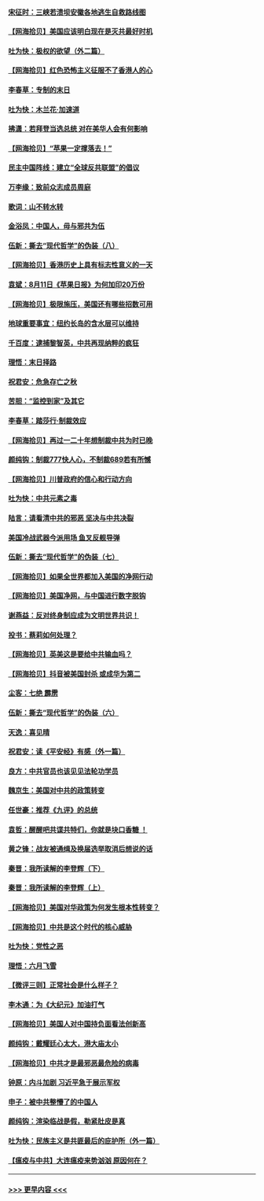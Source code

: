 #### [宋征时：三峡若溃坝安徽各地逃生自救路线图](../pages/nsc993/n12332450.md?t=08160451) 
#### [【网海拾贝】美国应该明白现在是灭共最好时机](../pages/nsc993/n12332313.md?t=08160451) 
#### [吐为快：极权的欲望（外二篇）](../pages/nsc993/n12332089.md?t=08160451) 
#### [【网海拾贝】红色恐怖主义征服不了香港人的心](../pages/nsc993/n12329296.md?t=08160451) 
#### [李春草：专制的末日](../pages/nsc993/n12329079.md?t=08160451) 
#### [吐为快：木兰花‧加速道](../pages/nsc993/n12327366.md?t=08160451) 
#### [拂潇：若拜登当选总统 对在美华人会有何影响](../pages/nsc993/n12295996.md?t=08160451) 
#### [【网海拾贝】“苹果一定撑落去！”](../pages/nsc993/n12326784.md?t=08160451) 
#### [民主中国阵线：建立“全球反共联盟”的倡议](../pages/nsc993/n12324177.md?t=08160451) 
#### [万李缘：致前众志成员周庭](../pages/nsc993/n12324635.md?t=08160451) 
#### [歌词：山不转水转](../pages/nsc993/n12324599.md?t=08160451) 
#### [金浴凤：中国人，毋与邪共为伍](../pages/nsc993/n12324257.md?t=08160451) 
#### [伍新：撕去“现代哲学”的伪装（八）](../pages/nsc993/n12324188.md?t=08160451) 
#### [【网海拾贝】香港历史上具有标志性意义的一天](../pages/nsc993/n12324021.md?t=08160451) 
#### [袁斌：8月11日《苹果日报》为何加印20万份](../pages/nsc993/n12323955.md?t=08160451) 
#### [【网海拾贝】极限施压，美国还有哪些招数可用](../pages/nsc993/n12322512.md?t=08160451) 
#### [地球重要事宜：纽约长岛的含水层可以维持](../pages/nsc993/n12321844.md?t=08160451) 
#### [千百度：逮捕黎智英，中共再现纳粹的疯狂](../pages/nsc993/n12321777.md?t=08160451) 
#### [理悟：末日择路](../pages/nsc993/n12320812.md?t=08160451) 
#### [祝君安：危急存亡之秋](../pages/nsc993/n12320795.md?t=08160451) 
#### [苦胆：“监控到家”及其它](../pages/nsc993/n12320751.md?t=08160451) 
#### [李春草：踏莎行·制裁效应](../pages/nsc993/n12318290.md?t=08160451) 
#### [【网海拾贝】再过一二十年想制裁中共为时已晚](../pages/nsc993/n12318195.md?t=08160451) 
#### [颜纯钩：制裁777快人心，不制裁689若有所憾](../pages/nsc993/n12316912.md?t=08160451) 
#### [【网海拾贝】川普政府的信心和行动方向](../pages/nsc993/n12316673.md?t=08160451) 
#### [吐为快：中共元素之毒](../pages/nsc993/n12316547.md?t=08160451) 
#### [陆言：请看清中共的邪恶 坚决与中共决裂](../pages/nsc993/n12315784.md?t=08160451) 
#### [美国冷战武器今派用场 鱼叉反舰导弹](../pages/nsc993/n12316258.md?t=08160451) 
#### [伍新：撕去“现代哲学”的伪装（七）](../pages/nsc993/n12315846.md?t=08160451) 
#### [【网海拾贝】如果全世界都加入美国的净网行动](../pages/nsc993/n12315588.md?t=08160451) 
#### [【网海拾贝】美国净网，与中国进行数字脱钩](../pages/nsc993/n12312813.md?t=08160451) 
#### [谢燕益：反对终身制应成为文明世界共识！](../pages/nsc993/n12310465.md?t=08160451) 
#### [投书：蔡莉如何处理？](../pages/nsc993/n12310224.md?t=08160451) 
#### [【网海拾贝】英美这是要给中共输血吗？](../pages/nsc993/n12307646.md?t=08160451) 
#### [【网海拾贝】抖音被美国封杀 或成华为第二](../pages/nsc993/n12305277.md?t=08160451) 
#### [尘客：七绝 霹雳](../pages/nsc993/n12304053.md?t=08160451) 
#### [伍新：撕去“现代哲学”的伪装（六）](../pages/nsc993/n12303243.md?t=08160451) 
#### [天逸：喜见晴](../pages/nsc993/n12303226.md?t=08160451) 
#### [祝君安：读《平安经》有感（外一篇）](../pages/nsc993/n12303170.md?t=08160451) 
#### [良方：中共官员也该见见法轮功学员](../pages/nsc993/n12302985.md?t=08160451) 
#### [魏京生：美国对中共的政策转变](../pages/nsc993/n12302929.md?t=08160451) 
#### [任世豪：推荐《九评》的总统](../pages/nsc993/n12302838.md?t=08160451) 
#### [袁哲：醒醒吧共谍共特们，你就是块口香糖 ！](../pages/nsc993/n12302678.md?t=08160451) 
#### [黄之锋：战友被通缉及换届选举取消后想说的话](../pages/nsc993/n12302681.md?t=08160451) 
#### [秦晋：我所读解的李登辉（下）](../pages/nsc993/n12302171.md?t=08160451) 
#### [秦晋：我所读解的李登辉（上）](../pages/nsc993/n12301979.md?t=08160451) 
#### [【网海拾贝】美国对华政策为何发生根本性转变？](../pages/nsc993/n12302091.md?t=08160451) 
#### [【网海拾贝】中共是这个时代的核心威胁](../pages/nsc993/n12300541.md?t=08160451) 
#### [吐为快：党性之恶](../pages/nsc993/n12300263.md?t=08160451) 
#### [理悟：六月飞雪](../pages/nsc993/n12300243.md?t=08160451) 
#### [【微评三则】正常社会是什么样子？](../pages/nsc993/n12300228.md?t=08160451) 
#### [李木通：为《大纪元》加油打气](../pages/nsc993/n12280363.md?t=08160451) 
#### [【网海拾贝】美国人对中国持负面看法创新高](../pages/nsc993/n12298720.md?t=08160451) 
#### [颜纯钩：戴耀廷心太大，港大庙太小](../pages/nsc993/n12297682.md?t=08160451) 
#### [【网海拾贝】中共才是最邪恶最危险的病毒](../pages/nsc993/n12296470.md?t=08160451) 
#### [钟原：内斗加剧 习近平急于展示军权](../pages/nsc993/n12292544.md?t=08160451) 
#### [申子：被中共整懵了的中国人](../pages/nsc993/n12291389.md?t=08160451) 
#### [颜纯钩：渲染临战是假，勒紧肚皮是真](../pages/nsc993/n12290945.md?t=08160451) 
#### [吐为快：民族主义是共匪最后的庇护所（外一篇）](../pages/nsc993/n12290887.md?t=08160451) 
#### [【瘟疫与中共】大连瘟疫来势汹汹 原因何在？](../pages/nsc993/n12287474.md?t=08160451) 

----
#### [ >>> 更早内容 <<< ](../indexes/nsc993-earlier.md)

